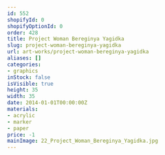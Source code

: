 ```yaml
---
id: 552
shopifyId: 0
shopifyOptionId: 0
order: 428
title: Project Woman Bereginya Yagidka
slug: project-woman-bereginya-yagidka
url: art-works/project-woman-bereginya-yagidka
aliases: []
categories:
- graphics
inStock: false
isVisible: true
height: 35
width: 35
date: 2014-01-01T00:00:00Z
materials:
- acrylic
- marker
- paper
price: -1
mainImage: 22_Project_Woman_Bereginya_Yagidka.jpg
---
```

